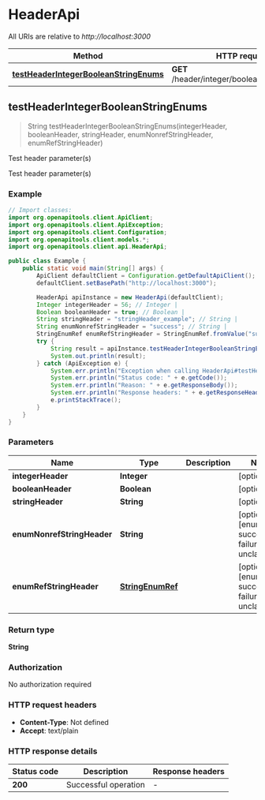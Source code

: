 # HeaderApi

All URIs are relative to *http://localhost:3000*

| Method | HTTP request | Description |
|------------- | ------------- | -------------|
| [**testHeaderIntegerBooleanStringEnums**](HeaderApi.md#testHeaderIntegerBooleanStringEnums) | **GET** /header/integer/boolean/string/enums | Test header parameter(s) |



## testHeaderIntegerBooleanStringEnums

> String testHeaderIntegerBooleanStringEnums(integerHeader, booleanHeader, stringHeader, enumNonrefStringHeader, enumRefStringHeader)

Test header parameter(s)

Test header parameter(s)

### Example

```java
// Import classes:
import org.openapitools.client.ApiClient;
import org.openapitools.client.ApiException;
import org.openapitools.client.Configuration;
import org.openapitools.client.models.*;
import org.openapitools.client.api.HeaderApi;

public class Example {
    public static void main(String[] args) {
        ApiClient defaultClient = Configuration.getDefaultApiClient();
        defaultClient.setBasePath("http://localhost:3000");

        HeaderApi apiInstance = new HeaderApi(defaultClient);
        Integer integerHeader = 56; // Integer | 
        Boolean booleanHeader = true; // Boolean | 
        String stringHeader = "stringHeader_example"; // String | 
        String enumNonrefStringHeader = "success"; // String | 
        StringEnumRef enumRefStringHeader = StringEnumRef.fromValue("success"); // StringEnumRef | 
        try {
            String result = apiInstance.testHeaderIntegerBooleanStringEnums(integerHeader, booleanHeader, stringHeader, enumNonrefStringHeader, enumRefStringHeader);
            System.out.println(result);
        } catch (ApiException e) {
            System.err.println("Exception when calling HeaderApi#testHeaderIntegerBooleanStringEnums");
            System.err.println("Status code: " + e.getCode());
            System.err.println("Reason: " + e.getResponseBody());
            System.err.println("Response headers: " + e.getResponseHeaders());
            e.printStackTrace();
        }
    }
}
```

### Parameters


| Name | Type | Description  | Notes |
|------------- | ------------- | ------------- | -------------|
| **integerHeader** | **Integer**|  | [optional] |
| **booleanHeader** | **Boolean**|  | [optional] |
| **stringHeader** | **String**|  | [optional] |
| **enumNonrefStringHeader** | **String**|  | [optional] [enum: success, failure, unclassified] |
| **enumRefStringHeader** | [**StringEnumRef**](.md)|  | [optional] [enum: success, failure, unclassified] |

### Return type

**String**

### Authorization

No authorization required

### HTTP request headers

- **Content-Type**: Not defined
- **Accept**: text/plain


### HTTP response details
| Status code | Description | Response headers |
|-------------|-------------|------------------|
| **200** | Successful operation |  -  |

